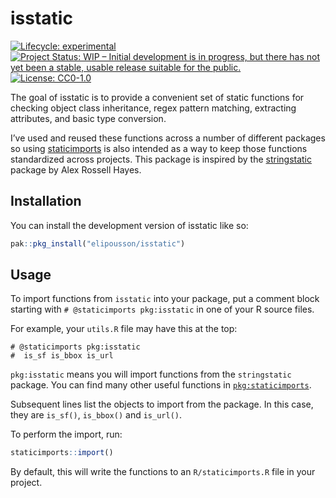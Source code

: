 
<!-- README.md is generated from README.Rmd. Please edit that file -->

# isstatic

<!-- badges: start -->

[![Lifecycle:
experimental](https://img.shields.io/badge/lifecycle-experimental-orange.svg)](https://lifecycle.r-lib.org/articles/stages.html#experimental)
[![Project Status: WIP – Initial development is in progress, but there
has not yet been a stable, usable release suitable for the
public.](https://www.repostatus.org/badges/latest/wip.svg)](https://www.repostatus.org/#wip)
[![License:
CC0-1.0](https://img.shields.io/badge/License-CC0_1.0-brightgreen.svg)](http://creativecommons.org/publicdomain/zero/1.0/)
<!-- badges: end -->

The goal of isstatic is to provide a convenient set of static functions
for checking object class inheritance, regex pattern matching,
extracting attributes, and basic type conversion.

I’ve used and reused these functions across a number of different
packages so using [staticimports](https://github.com/wch/staticimports)
is also intended as a way to keep those functions standardized across
projects. This package is inspired by the
[stringstatic](https://github.com/rossellhayes/stringstatic/) package by
Alex Rossell Hayes.

## Installation

You can install the development version of isstatic like so:

``` r
pak::pkg_install("elipousson/isstatic")
```

## Usage

To import functions from `isstatic` into your package, put a comment
block starting with `# @staticimports pkg:isstatic` in one of your R
source files.

For example, your `utils.R` file may have this at the top:

    # @staticimports pkg:isstatic
    #  is_sf is_bbox is_url

`pkg:isstatic` means you will import functions from the `stringstatic`
package. You can find many other useful functions in
[`pkg:staticimports`](https://github.com/wch/staticimports).

Subsequent lines list the objects to import from the package. In this
case, they are `is_sf()`, `is_bbox()` and `is_url()`.

To perform the import, run:

``` r
staticimports::import()
```

By default, this will write the functions to an `R/staticimports.R` file
in your project.
